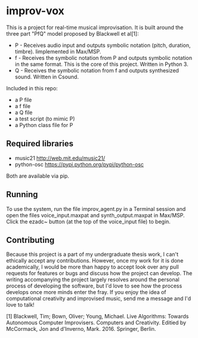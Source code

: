 # improv-vox

This is a project for real-time musical improvisation. It is built around the three part "PfQ" model proposed by Blackwell et al[1]:

* P - Receives audio input and outputs symbolic notation (pitch, duration, timbre). Iimplemented in Max/MSP.
* f - Receives the symbolic notation from P and outputs symbolic notation in the same format. This is the core of this project. Written in Python 3.
* Q - Receives the symbolic notation from f and outputs synthesized sound. Written in Csound.

Included in this repo:
* a P file
* a f file
* a Q file
* a test script (to mimic P)
* a Python class file for P

## Required libraries

* music21 http://web.mit.edu/music21/
* python-osc https://pypi.python.org/pypi/python-osc

Both are available via pip.

## Running

To use the system, run the file improv_agent.py in a Terminal session and open the files voice_input.maxpat and synth_output.maxpat in Max/MSP. Click the ezadc~ button (at the top of the voice_input file) to begin.

## Contributing

Because this project is a part of my undergraduate thesis work, I can't ethically accept any contributions. However, once my work for it is done academically, I would be more than happy to accept look over any pull requests for features or bugs and discuss how the project can develop. The writing accompanying the project largely resolves around the personal process of developing the software, but I'd love to see how the process develops once more minds enter the fray. If you enjoy the idea of computational creativity and improvised music, send me a message and I'd love to talk!

[1] Blackwell, Tim; Bown, Oliver; Young, Michael. Live Algorithms: Towards Autonomous Computer Improvisers. Computers and Creativity. Editied by McCormack, Jon and d'Inverno, Mark. 2016. Springer, Berlin.